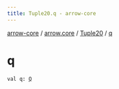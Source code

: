 ```yaml
---
title: Tuple20.q - arrow-core
---
```


[arrow-core](../../index.html) / [arrow.core](../index.html) / [Tuple20](index.html) / [q](./q.html)

# q

`val q: `[`Q`](index.html#Q)